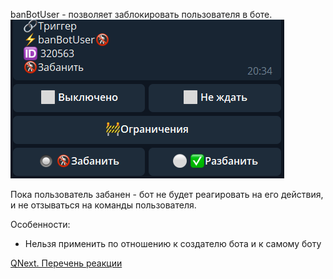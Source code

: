 
banBotUser - позволяет заблокировать пользователя в боте.
![](./1.png)

Пока пользователь забанен - бот не будет реагировать на его действия, и не отзываться на команды пользователя.



Особенности:
* Нельзя применить по отношению к создателю бота и к самому боту



[QNext. Перечень реакции](/ph/QNext-admin-reaction-about-05-01)